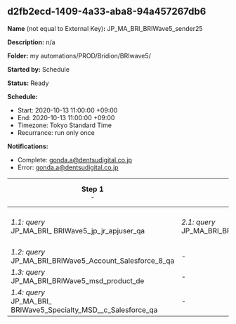 ## d2fb2ecd-1409-4a33-aba8-94a457267db6

**Name** (not equal to External Key)**:** JP_MA_BRI_BRIWave5_sender25

**Description:** n/a

**Folder:** my automations/PROD/Bridion/BRIwave5/

**Started by:** Schedule

**Status:** Ready

**Schedule:**

* Start: 2020-10-13 11:00:00 +09:00
* End: 2020-10-13 11:00:00 +09:00
* Timezone: Tokyo Standard Time
* Recurrance: run only once

**Notifications:**

* Complete: gonda.a@dentsudigital.co.jp
* Error: gonda.a@dentsudigital.co.jp

| Step 1<br>_<small>-</small>_ | Step 2<br>_<small>-</small>_ | Step 3<br>_<small>-</small>_ | Step 4<br>_<small>-</small>_ | Step 5<br>_<small>-</small>_ | Step 6<br>_<small>-</small>_ |
| --- | --- | --- | --- | --- | --- |
| _1.1: query_<br>JP_MA_BRI_ BRIWave5_jp_jr_apjuser_qa | _2.1: query_<br>JP_MA_BRI_BRIWave5_Welcome_TargetList_qa | _3.1: query_<br>JP_MA_BRI_BRIWave5_sender25_qa | _4.1: wait_<br>12:00 午後 | _5.1: emailSend_<br>JP_MA_BRI_BRIWave5_Sender25 | _6.1: query_<br>JP_MA_BRI_BRIWelcome_ExclusionMassMailList25_qa |
| _1.2: query_<br>JP_MA_BRI_BRIWave5_Account_Salesforce_8_qa | - | - | - | - | - |
| _1.3: query_<br>JP_MA_BRI_BRIWave5_msd_product_de | - | - | - | - | - |
| _1.4: query_<br>JP_MA_BRI_ BRIWave5_Specialty_MSD__c_Salesforce_qa | - | - | - | - | - |
